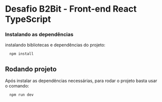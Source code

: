 # Desafio B2Bit - Front-end React TypeScript

### Instalando as dependências

instalando bibliotecas e dependências do projeto:

```bash
  npm install
```

## Rodando projeto

Após instalar as dependências necessárias, para rodar o projeto basta usar o comando:

```bash
  npm run dev
```